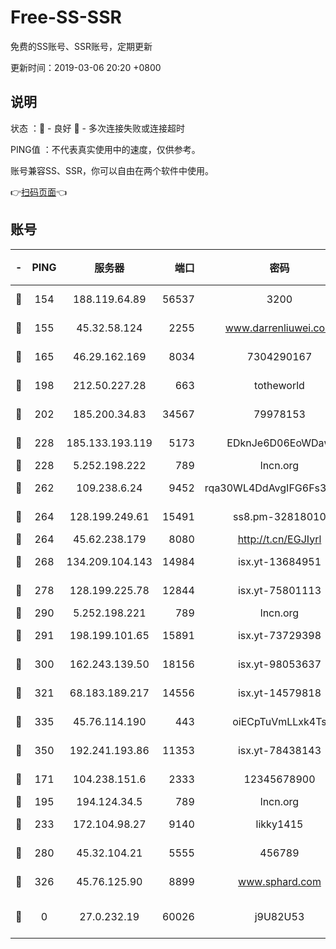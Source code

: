 # Free-SS-SSR

免费的SS账号、SSR账号，定期更新

更新时间：2019-03-06 20:20 +0800

## 说明

状态     ：🙂 - 良好 🙁 - 多次连接失败或连接超时

PING值   ：不代表真实使用中的速度，仅供参考。

账号兼容SS、SSR，你可以自由在两个软件中使用。

👉[扫码页面](https://liesauer.github.io/Free-SS-SSR/)👈

## 账号

|-|PING|服务器|端口|密码|加密方式|区域|
|:----:|:----:|:-----:|-----:|:----:|:----:|:----:|
|🙂|154|188.119.64.89|56537|3200|aes-256-cfb|RU|
|🙂|155|45.32.58.124|2255|www.darrenliuwei.com|aes-256-cfb|JP|
|🙂|165|46.29.162.169|8034|7304290167|aes-256-cfb|RU|
|🙂|198|212.50.227.28|663|totheworld|aes-256-cfb|US|
|🙂|202|185.200.34.83|34567|79978153|aes-256-cfb|US|
|🙂|228|185.133.193.119|5173|EDknJe6D06EoWDaw|aes-256-cfb|US|
|🙂|228|5.252.198.222|789|lncn.org|rc4|JP|
|🙂|262|109.238.6.24|9452|rqa30WL4DdAvgIFG6Fs3znzTa|aes-256-cfb|FR|
|🙂|264|128.199.249.61|15491|ss8.pm-32818010|aes-256-cfb|SG|
|🙂|264|45.62.238.179|8080|http://t.cn/EGJIyrl|rc4-md5|CA|
|🙂|268|134.209.104.143|14984|isx.yt-13684951|aes-256-cfb|SG|
|🙂|278|128.199.225.78|12844|isx.yt-75801113|aes-256-cfb|SG|
|🙂|290|5.252.198.221|789|lncn.org|rc4|JP|
|🙂|291|198.199.101.65|15891|isx.yt-73729398|aes-256-cfb|US|
|🙂|300|162.243.139.50|18156|isx.yt-98053637|aes-256-cfb|US|
|🙂|321|68.183.189.217|14556|isx.yt-14579818|aes-256-cfb|SG|
|🙂|335|45.76.114.190|443|oiECpTuVmLLxk4Ts|aes-256-cfb|AU|
|🙂|350|192.241.193.86|11353|isx.yt-78438143|aes-256-cfb|US|
|🙂|171|104.238.151.6|2333|12345678900|aes-256-cfb|JP|
|🙂|195|194.124.34.5|789|lncn.org|rc4|JP|
|🙂|233|172.104.98.27|9140|likky1415|aes-256-cfb|JP|
|🙂|280|45.32.104.21|5555|456789|aes-256-cfb|SG|
|🙂|326|45.76.125.90|8899|www.sphard.com|aes-256-cfb|AU|
|🙁|0|27.0.232.19|60026|j9U82U53|xchacha20-ietf-poly1305|HK|
